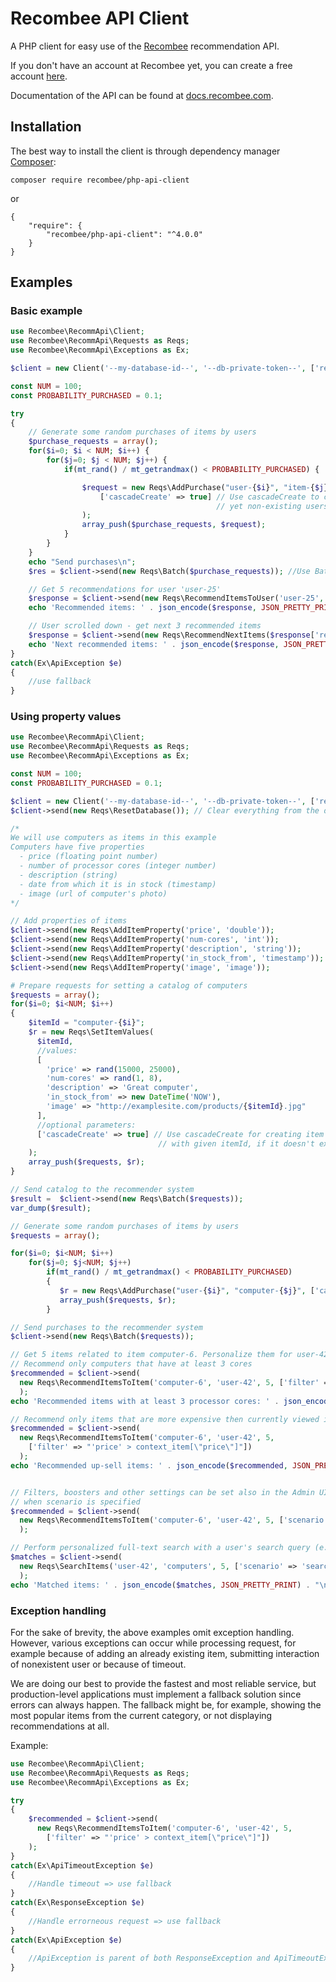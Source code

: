 # Recombee API Client

A PHP client for easy use of the [Recombee](https://www.recombee.com/) recommendation API.

If you don't have an account at Recombee yet, you can create a free account [here](https://www.recombee.com/).

Documentation of the API can be found at [docs.recombee.com](https://docs.recombee.com/).

## Installation

The best way to install the client is through dependency manager [Composer](https://getcomposer.org/):

```
composer require recombee/php-api-client
```
or
```
{
    "require": {
        "recombee/php-api-client": "^4.0.0"
    }
}
```

## Examples

### Basic example
```php
use Recombee\RecommApi\Client;
use Recombee\RecommApi\Requests as Reqs;
use Recombee\RecommApi\Exceptions as Ex;

$client = new Client('--my-database-id--', '--db-private-token--', ['region' => 'us-west']);

const NUM = 100;
const PROBABILITY_PURCHASED = 0.1;

try
{
    // Generate some random purchases of items by users
    $purchase_requests = array();
    for($i=0; $i < NUM; $i++) {
        for($j=0; $j < NUM; $j++) {
            if(mt_rand() / mt_getrandmax() < PROBABILITY_PURCHASED) {

                $request = new Reqs\AddPurchase("user-{$i}", "item-{$j}",
                    ['cascadeCreate' => true] // Use cascadeCreate to create the
                                              // yet non-existing users and items
                );
                array_push($purchase_requests, $request);
            }
        }
    }
    echo "Send purchases\n";
    $res = $client->send(new Reqs\Batch($purchase_requests)); //Use Batch for faster processing of larger data

    // Get 5 recommendations for user 'user-25'
    $response = $client->send(new Reqs\RecommendItemsToUser('user-25', 5));
    echo 'Recommended items: ' . json_encode($response, JSON_PRETTY_PRINT) . "\n";

    // User scrolled down - get next 3 recommended items
    $response = $client->send(new Reqs\RecommendNextItems($response['recommId'], 3));
    echo 'Next recommended items: ' . json_encode($response, JSON_PRETTY_PRINT) . "\n";
}
catch(Ex\ApiException $e)
{
    //use fallback
}
```

### Using property values
```php
use Recombee\RecommApi\Client;
use Recombee\RecommApi\Requests as Reqs;
use Recombee\RecommApi\Exceptions as Ex;

const NUM = 100;
const PROBABILITY_PURCHASED = 0.1;

$client = new Client('--my-database-id--', '--db-private-token--', ['region' => 'ap-se']);
$client->send(new Reqs\ResetDatabase()); // Clear everything from the database

/*
We will use computers as items in this example
Computers have five properties 
  - price (floating point number)
  - number of processor cores (integer number)
  - description (string)
  - date from which it is in stock (timestamp)
  - image (url of computer's photo)
*/

// Add properties of items
$client->send(new Reqs\AddItemProperty('price', 'double'));
$client->send(new Reqs\AddItemProperty('num-cores', 'int'));
$client->send(new Reqs\AddItemProperty('description', 'string'));
$client->send(new Reqs\AddItemProperty('in_stock_from', 'timestamp'));
$client->send(new Reqs\AddItemProperty('image', 'image'));

# Prepare requests for setting a catalog of computers
$requests = array();
for($i=0; $i<NUM; $i++)
{
    $itemId = "computer-{$i}";
    $r = new Reqs\SetItemValues(
      $itemId,
      //values:
      [ 
        'price' => rand(15000, 25000),
        'num-cores' => rand(1, 8),
        'description' => 'Great computer',
        'in_stock_from' => new DateTime('NOW'),
        'image' => "http://examplesite.com/products/{$itemId}.jpg"
      ],
      //optional parameters:
      ['cascadeCreate' => true] // Use cascadeCreate for creating item
                                 // with given itemId, if it doesn't exist]
    );
    array_push($requests, $r);
}

// Send catalog to the recommender system
$result =  $client->send(new Reqs\Batch($requests));
var_dump($result);

// Generate some random purchases of items by users
$requests = array();

for($i=0; $i<NUM; $i++)
    for($j=0; $j<NUM; $j++)
        if(mt_rand() / mt_getrandmax() < PROBABILITY_PURCHASED)
        {
           $r = new Reqs\AddPurchase("user-{$i}", "computer-{$j}", ['cascadeCreate' => true]);
           array_push($requests, $r);
        }

// Send purchases to the recommender system
$client->send(new Reqs\Batch($requests));

// Get 5 items related to item computer-6. Personalize them for user-42, who is currently viewing that item.
// Recommend only computers that have at least 3 cores
$recommended = $client->send(
  new Reqs\RecommendItemsToItem('computer-6', 'user-42', 5, ['filter' => "'num-cores'>=3"])
  );
echo 'Recommended items with at least 3 processor cores: ' . json_encode($recommended, JSON_PRETTY_PRINT) . "\n";

// Recommend only items that are more expensive then currently viewed item computer-6 (up-sell)
$recommended = $client->send(
  new Reqs\RecommendItemsToItem('computer-6', 'user-42', 5,
    ['filter' => "'price' > context_item[\"price\"]"])
  );
echo 'Recommended up-sell items: ' . json_encode($recommended, JSON_PRETTY_PRINT) . "\n";


// Filters, boosters and other settings can be set also in the Admin UI (admin.recombee.com)
// when scenario is specified
$recommended = $client->send(
  new Reqs\RecommendItemsToItem('computer-6', 'user-42', 5, ['scenario' => 'product_detail'])
  );

// Perform personalized full-text search with a user's search query (e.g. 'computers')
$matches = $client->send(
  new Reqs\SearchItems('user-42', 'computers', 5, ['scenario' => 'search_top'])
  );
echo 'Matched items: ' . json_encode($matches, JSON_PRETTY_PRINT) . "\n";

```

### Exception handling

For the sake of brevity, the above examples omit exception handling. However, various exceptions can occur while processing request, for example because of adding an already existing item, submitting interaction of nonexistent user or because of timeout.

We are doing our best to provide the fastest and most reliable service, but production-level applications must implement a fallback solution since errors can always happen. The fallback might be, for example, showing the most popular items from the current category, or not displaying recommendations at all.

Example:
```php
use Recombee\RecommApi\Client;
use Recombee\RecommApi\Requests as Reqs;
use Recombee\RecommApi\Exceptions as Ex;

try
{
    $recommended = $client->send(
      new Reqs\RecommendItemsToItem('computer-6', 'user-42', 5,
        ['filter' => "'price' > context_item[\"price\"]"])
    );
}
catch(Ex\ApiTimeoutException $e)
{
    //Handle timeout => use fallback
}
catch(Ex\ResponseException $e)
{
    //Handle errorneous request => use fallback
}
catch(Ex\ApiException $e)
{
    //ApiException is parent of both ResponseException and ApiTimeoutException
}
```
